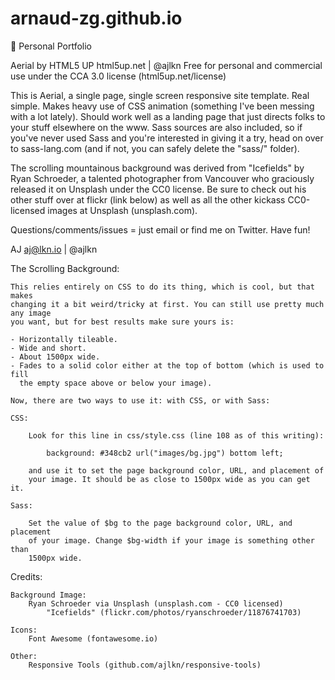 # arnaud-zg.github.io
:floppy_disk: Personal Portfolio

Aerial by HTML5 UP
html5up.net | @ajlkn
Free for personal and commercial use under the CCA 3.0 license (html5up.net/license)


This is Aerial, a single page, single screen responsive site template. Real simple.
Makes heavy use of CSS animation (something I've been messing with a lot lately).
Should work well as a landing page that just directs folks to your stuff elsewhere
on the www. Sass sources are also included, so if you've never used Sass and you're
interested in giving it a try, head on over to sass-lang.com (and if not, you can
safely delete the "sass/" folder).

The scrolling mountainous background was derived from "Icefields" by Ryan Schroeder,
a talented photographer from Vancouver who graciously released it on Unsplash under
the CC0 license. Be sure to check out his other stuff over at flickr (link below)
as well as all the other kickass CC0-licensed images at Unsplash (unsplash.com).

Questions/comments/issues = just email or find me on Twitter. Have fun!

AJ
aj@lkn.io | @ajlkn


The Scrolling Background:

	This relies entirely on CSS to do its thing, which is cool, but that makes
	changing it a bit weird/tricky at first. You can still use pretty much any image
	you want, but for best results make sure yours is:

	- Horizontally tileable.
	- Wide and short.
	- About 1500px wide.
	- Fades to a solid color either at the top of bottom (which is used to fill
	  the empty space above or below your image).

	Now, there are two ways to use it: with CSS, or with Sass:

	CSS:

		Look for this line in css/style.css (line 108 as of this writing):

			background: #348cb2 url("images/bg.jpg") bottom left;

		and use it to set the page background color, URL, and placement of
		your image. It should be as close to 1500px wide as you can get it.

	Sass:

		Set the value of $bg to the page background color, URL, and placement
		of your image. Change $bg-width if your image is something other than
		1500px wide.


Credits:

	Background Image:
		Ryan Schroeder via Unsplash (unsplash.com - CC0 licensed)
			"Icefields" (flickr.com/photos/ryanschroeder/11876741703)

	Icons:
		Font Awesome (fontawesome.io)

	Other:
		Responsive Tools (github.com/ajlkn/responsive-tools)